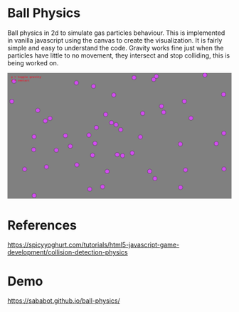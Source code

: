 # Ball Physics
Ball physics in 2d to simulate gas particles behaviour. This is implemented in vanilla javascript using the canvas to create the visualization. It is fairly simple and easy to understand the code. Gravity works fine just when the particles have little to no movement, they intersect and stop colliding, this is being worked on.

![ball-physics-demo](https://github.com/sababot/ball-physics/blob/master/ball-physics-demo.png)

# References
https://spicyyoghurt.com/tutorials/html5-javascript-game-development/collision-detection-physics

# Demo
https://sababot.github.io/ball-physics/
